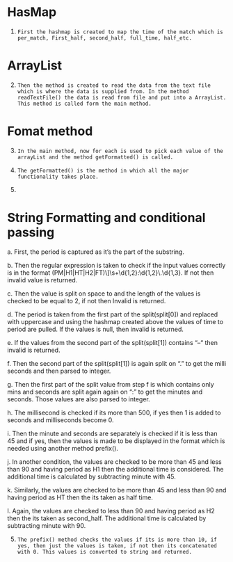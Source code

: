 
# HasMap
1.     First the hashmap is created to map the time of the match which is per_match, First_half, second_half, full_time, half_etc.

# ArrayList
2.     Then the method is created to read the data from the text file which is where the data is supplied from. In the method readTextFile() the data is read from file and put into a ArrayList. This method is called form the main method.

# Fomat method
3.     In the main method, now for each is used to pick each value of the arrayList and the method getFormatted() is called.

4.     The getFormatted() is the method in which all the major functionality takes place.
5.     
# String Formatting and conditional passing
a. First, the period is captured as it’s the part of the substring.

b. Then the regular expression is taken to check if the input values correctly is in the format (PM|H1|HT|H2|FT)\\]\\s+\\d{1,2}:\\d{1,2}\\.\\d{1,3}. If not then invalid value is returned.

c. Then the value is split on space to and the length of the values is checked to be equal to 2, if not then Invalid is returned.

d. The period is taken from the first part of the split(split[0]) and replaced with uppercase and using the hashmap created above the values of time to period are pulled. If the values is null, then invalid is returned.

e. If the values from the second part of the split(split[1]) contains “–“ then invalid is returned.

f. Then the second part of the split(split[1]) is again split on “.” to get the milli seconds and then parsed to integer.

g. Then the first part of the split value from step f is which contains only mins and seconds are split again again on “:” to get the minutes and seconds. Those values are also parsed to integer.

h. The millisecond is checked if its more than 500, if yes then 1 is added to seconds and milliseconds become 0.

i. Then the minute and seconds are separately  is checked if it is less than 45 and if yes, then the values is made to be displayed in the format which is needed using another method prefix().

j. In another condition, the values are checked to be more than 45 and less than 90 and having period as H1 then the additional time is considered. The additional time is calculated by subtracting minute with 45.

k. Similarly, the values are checked to be more than 45 and less than 90 and having period as HT then the its taken as half time.

l. Again, the values are checked to less than 90 and having period as H2 then the its taken as second_half. The additional time is calculated by subtracting minute with 90.

5.     The prefix() method checks the values if its is more than 10, if yes, then just the values is taken, if not then its concatenated with 0. This values is converted to string and returned.
